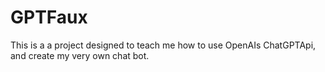 # GPTFaux
This is a a project designed to teach me how to use OpenAIs ChatGPTApi, and create my very own chat bot.
